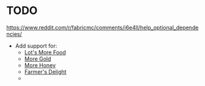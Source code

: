 # TODO
https://www.reddit.com/r/fabricmc/comments/i6e4ll/help_optional_dependencies/

- Add support for:
  - [Lot's More Food](https://www.curseforge.com/minecraft/mc-mods/lots-more-food-fabric)
  - [More Gold](https://www.curseforge.com/minecraft/mc-mods/more-gold)
  - [More Honey](https://www.curseforge.com/minecraft/mc-mods/more-honey)
  - [Farmer's Delight](https://www.curseforge.com/minecraft/mc-mods/farmers-delight-fabric)
  - 